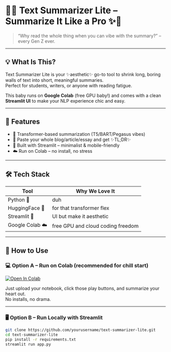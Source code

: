 # 📝✨ Text Summarizer Lite – Summarize It Like a Pro ✨📝

> “Why read the whole thing when you can vibe with the summary?” – every Gen Z ever.

---

## 💡 What Is This?

Text Summarizer Lite is your ✨aesthetic✨ go-to tool to shrink long, boring walls of text into short, meaningful summaries.  
Perfect for students, writers, or anyone with reading fatigue.  

This baby runs on **Google Colab** (free GPU baby!) and comes with a clean **Streamlit UI** to make your NLP experience chic and easy.

---

## 🎯 Features

- 🧠 Transformer-based summarization (T5/BART/Pegasus vibes)
- 📃 Paste your whole blog/article/essay and get ✨TL;DR✨
- 🎨 Built with Streamlit – minimalist & mobile-friendly
- ☁️ Run on Colab – no install, no stress

---

## 🛠️ Tech Stack

| Tool         | Why We Love It                      |
|--------------|-------------------------------------|
| Python 🐍     | duh                                 |
| HuggingFace 🤗 | for that transformer flex           |
| Streamlit 🌈  | UI but make it aesthetic            |
| Google Colab ☁️ | free GPU and cloud coding freedom |

---

## 🚀 How to Use

### 💻 Option A – Run on Colab (recommended for chill start)

[![Open In Colab](https://colab.research.google.com/assets/colab-badge.svg)]([https://colab.research.google.com/](https://colab.research.google.com/drive/16yZNLUZsjFnr6DAzaM8O-boG8fuC-Yah?usp=sharing))

Just upload your notebook, click those play buttons, and summarize your heart out.  
No installs, no drama.

---

### 🖥️ Option B – Run Locally with Streamlit

```bash
git clone https://github.com/yourusername/text-summarizer-lite.git
cd text-summarizer-lite
pip install -r requirements.txt
streamlit run app.py
